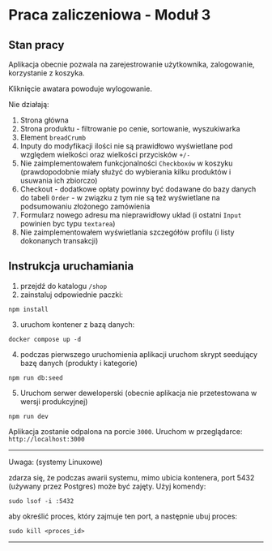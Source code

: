 # Praca zaliczeniowa - Moduł 3

## Stan pracy

Aplikacja obecnie pozwala na zarejestrowanie użytkownika, zalogowanie, korzystanie z koszyka.

Kliknięcie awatara powoduje wylogowanie.

Nie działają:
1. Strona główna
2. Strona produktu - filtrowanie po cenie, sortowanie, wyszukiwarka
3. Element `breadCrumb`
4. Inputy do modyfikacji ilości nie są prawidłowo wyświetlane pod względem wielkości oraz wielkości przycisków `+/-`
5. Nie zaimplementowałem funkcjonalności `Checkboxów` w koszyku (prawdopodobnie miały służyć do wybierania kilku produktów i usuwania ich zbiorczo)
6. Checkout - dodatkowe opłaty powinny być dodawane do bazy danych do tabeli `Order` - w związku z tym nie są też wyświetlane na podsumowaniu złożonego zamówienia
7. Formularz nowego adresu ma nieprawidłowy układ (i ostatni `Input` powinien byc typu `textarea`)
8. Nie zaimplementowałem wyświetlania szczegółów profilu (i listy dokonanych transakcji)

## Instrukcja uruchamiania

1. przejdź do katalogu `/shop`
2. zainstaluj odpowiednie paczki:

`npm install`

3. uruchom kontener z bazą danych:

`docker compose up -d`

4. podczas pierwszego uruchomienia aplikacji uruchom skrypt seedujący bazę danych (produkty i kategorie)

`npm run db:seed`

5. Uruchom serwer deweloperski (obecnie aplikacja nie przetestowana w wersji produkcyjnej)

`npm run dev`

Aplikacja zostanie odpalona na porcie `3000`. 
Uruchom w przeglądarce: `http://localhost:3000` 

---

Uwaga: (systemy Linuxowe)

zdarza się, że podczas awarii systemu, mimo ubicia kontenera, port 5432 (używany przez Postgres) może być zajęty. Użyj komendy:

`sudo lsof -i :5432` 

aby określić proces, który zajmuje ten port, a następnie ubuj proces:

`sudo kill <proces_id>`

---

